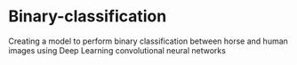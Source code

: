 # Binary-classification

Creating a model to perform binary classification between horse and
human images using Deep Learning 
convolutional neural networks
